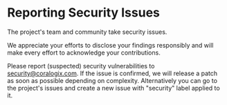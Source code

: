 # **Reporting Security Issues**

The project's team and community take security issues.

We appreciate your efforts to disclose your findings responsibly and will make every effort to acknowledge your contributions.

Please report (suspected) security vulnerabilities to [security@coralogix.com](mailto:security@coralogix.com). If the issue is confirmed, we will release a patch as soon as possible depending on complexity.
Alternatively you can go to the project's issues and create a new issue with "security" label applied to it.
